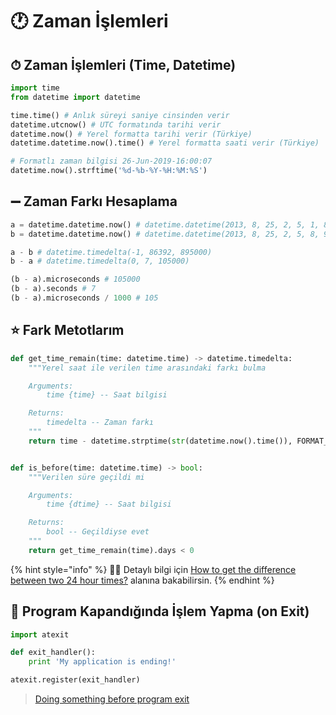 # 🕐 Zaman İşlemleri

## ⏱ Zaman İşlemleri \(Time, Datetime\)

```python
import time
from datetime import datetime

time.time() # Anlık süreyi saniye cinsinden verir
datetime.utcnow() # UTC formatında tarihi verir
datetime.now() # Yerel formatta tarihi verir (Türkiye)
datetime.datetime.now().time() # Yerel formatta saati verir (Türkiye)

# Formatlı zaman bilgisi 26-Jun-2019-16:00:07
datetime.now().strftime('%d-%b-%Y-%H:%M:%S') 
```

## ➖ Zaman Farkı Hesaplama

```python
a = datetime.datetime.now() # datetime.datetime(2013, 8, 25, 2, 5, 1, 879000)
b = datetime.datetime.now() # datetime.datetime(2013, 8, 25, 2, 5, 8, 984000)

a - b # datetime.timedelta(-1, 86392, 895000)
b - a # datetime.timedelta(0, 7, 105000)

(b - a).microseconds # 105000
(b - a).seconds # 7
(b - a).microseconds / 1000 # 105
```

## ⭐ Fark Metotlarım

```python
def get_time_remain(time: datetime.time) -> datetime.timedelta:
	"""Yerel saat ile verilen time arasındaki farkı bulma

	Arguments:
		time {time} -- Saat bilgisi

	Returns:
		timedelta -- Zaman farkı
	"""
	return time - datetime.strptime(str(datetime.now().time()), FORMAT_TIME)


def is_before(time: datetime.time) -> bool:
	"""Verilen süre geçildi mi

	Arguments:
		time {dtime} -- Saat bilgisi

	Returns:
		bool -- Geçildiyse evet
	"""
	return get_time_remain(time).days < 0
```

{% hint style="info" %}
‍🧙‍♂ Detaylı bilgi için [How to get the difference between two 24 hour times?](https://stackoverflow.com/questions/39787787/how-to-get-the-difference-between-two-24-hour-times) alanına bakabilirsin.
{% endhint %}

## 🙇‍ Program Kapandığında İşlem Yapma \(on Exit\)

```python
import atexit

def exit_handler():
    print 'My application is ending!'

atexit.register(exit_handler)
```

> [Doing something before program exit](https://stackoverflow.com/a/3850271/9770490)

